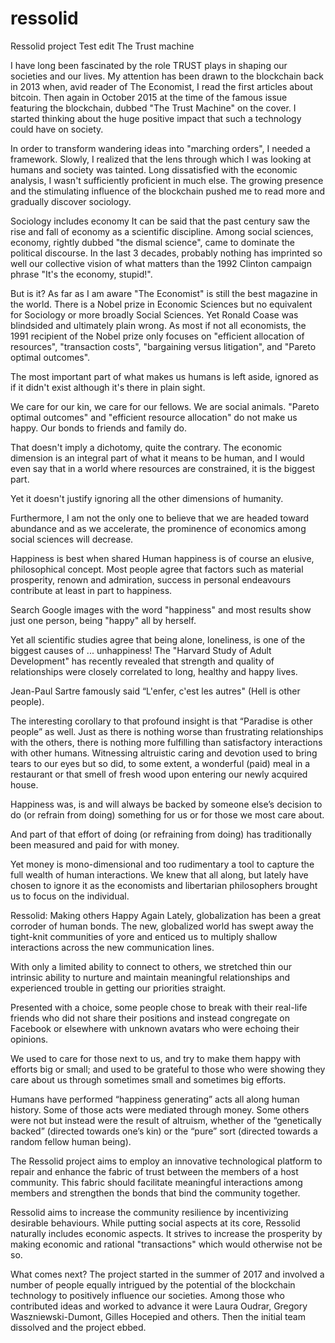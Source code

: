 # ressolid
Ressolid project
Test edit
The Trust machine

I have long been fascinated by the role TRUST plays in shaping our societies and our lives. My attention has been drawn to the blockchain back in 2013 when, avid reader of The Economist, I read the first articles about bitcoin. Then again in October 2015 at the time of the famous issue featuring the blockchain, dubbed "The Trust Machine" on the cover.
I started thinking about the huge positive impact that such a technology could have on society.

In order to transform wandering ideas into "marching orders", I needed a framework. Slowly, I realized that the lens through which I was looking at humans and society was tainted. Long dissatisfied with the economic analysis, I wasn't sufficiently proficient in much else. The growing presence and the stimulating influence of the blockchain pushed me to read more and gradually discover sociology.


Sociology includes economy
It can be said that the past century saw the rise and fall of economy as a scientific discipline. Among social sciences, economy, rightly dubbed "the dismal science", came to dominate the political discourse. In the last 3 decades, probably nothing has imprinted so well our collective vision of what matters than the 1992 Clinton campaign phrase "It's the economy, stupid!".


But is it?
As far as I am aware "The Economist" is still the best magazine in the world. There is a Nobel prize in Economic Sciences but no equivalent for Sociology or more broadly Social Sciences. Yet Ronald Coase was blindsided and ultimately plain wrong. As most if not all economists, the 1991 recipient of the Nobel prize only focuses on "efficient allocation of resources", "transaction costs", "bargaining versus litigation", and "Pareto optimal outcomes".

The most important part of what makes us humans is left aside, ignored as if it didn't exist although it's there in plain sight.

We care for our kin, we care for our fellows. We are social animals. "Pareto optimal outcomes" and "efficient resource allocation" do not make us happy. Our bonds to friends and family do.

That doesn't imply a dichotomy, quite the contrary. The economic dimension is an integral part of what it means to be human, and I would even say that in a world where resources are constrained, it is the biggest part.

Yet it doesn't justify ignoring all the other dimensions of humanity.

Furthermore, I am not the only one to believe that we are headed toward abundance and as we accelerate, the prominence of economics among social sciences will decrease.

Happiness is best when shared
Human happiness is of course an elusive, philosophical concept. Most people agree that factors such as material prosperity, renown and admiration, success in personal endeavours contribute at least in part to happiness.

Search Google images with the word "happiness" and most results show just one person, being "happy" all by herself.

Yet all scientific studies agree that being alone, loneliness, is one of the biggest causes of ... unhappiness! The "Harvard Study of Adult Development" has recently revealed that strength and quality of relationships were closely correlated to long, healthy and happy lives.

Jean-Paul Sartre famously said “L'enfer, c'est les autres" (Hell is other people).

The interesting corollary to that profound insight is that “Paradise is other people” as well. Just as there is nothing worse than frustrating relationships with the others, there is nothing more fulfilling than satisfactory interactions with other humans.
Witnessing altruistic caring and devotion used to bring tears to our eyes but so did, to some extent, a wonderful (paid) meal in a restaurant or that smell of fresh wood upon entering our newly acquired house.

Happiness was, is and will always be backed by someone else’s decision to do (or refrain from doing) something for us or for those we most care about.

And part of that effort of doing (or refraining from doing) has traditionally been measured and paid for with money.

Yet money is mono-dimensional and too rudimentary a tool to capture the full wealth of human interactions. We knew that all along, but lately have chosen to ignore it as the economists and libertarian philosophers brought us to focus on the individual.

Ressolid: Making others Happy Again
Lately, globalization has been a great corroder of human bonds. The new, globalized world has swept away the tight-knit communities of yore and enticed us to multiply shallow interactions across the new communication lines.

With only a limited ability to connect to others, we stretched thin our intrinsic ability to nurture and maintain meaningful relationships and experienced trouble in getting our priorities straight.

Presented with a choice, some people chose to break with their real-life friends who did not share their positions and instead congregate on Facebook or elsewhere with unknown avatars who were echoing their opinions.

We used to care for those next to us, and try to make them happy with efforts big or small; and used to be grateful to those who were showing they care about us through sometimes small and sometimes big efforts.

Humans have performed “happiness generating” acts all along human history. Some of those acts were mediated through money. Some others were not but instead were the result of altruism, whether of the “genetically backed” (directed towards one’s kin) or the “pure” sort (directed towards a random fellow human being).

The Ressolid project aims to employ an innovative technological platform to repair and enhance the fabric of trust between the members of a host community. This fabric should facilitate meaningful interactions among members and strengthen the bonds that bind the community together.

Ressolid aims to increase the community resilience by incentivizing desirable behaviours. While putting social aspects at its core, Ressolid naturally includes economic aspects. It strives to increase the prosperity by making economic and rational "transactions" which would otherwise not be so.

What comes next?
The project started in the summer of 2017 and involved a number of people equally intrigued by the potential of the blockchain technology to positively influence our societies. Among those who contributed ideas and worked to advance it were Laura Oudrar, Gregory Waszniewski-Dumont, Gilles Hocepied and others. Then the initial team dissolved and the project ebbed.
